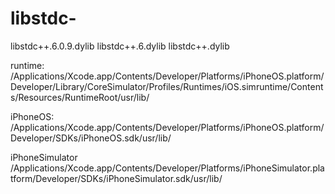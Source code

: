 # libstdc-
libstdc++.6.0.9.dylib libstdc++.6.dylib libstdc++.dylib

runtime:
/Applications/Xcode.app/Contents/Developer/Platforms/iPhoneOS.platform/Developer/Library/CoreSimulator/Profiles/Runtimes/iOS.simruntime/Contents/Resources/RuntimeRoot/usr/lib/

iPhoneOS:
/Applications/Xcode.app/Contents/Developer/Platforms/iPhoneOS.platform/Developer/SDKs/iPhoneOS.sdk/usr/lib/

iPhoneSimulator
/Applications/Xcode.app/Contents/Developer/Platforms/iPhoneSimulator.platform/Developer/SDKs/iPhoneSimulator.sdk/usr/lib/
